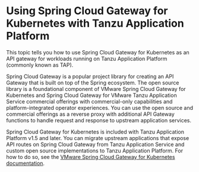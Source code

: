 # Using Spring Cloud Gateway for Kubernetes with Tanzu Application Platform

This topic tells you how to use Spring Cloud Gateway for Kubernetes as an API gateway for
workloads running on Tanzu Application Platform (commonly known as TAP).

Spring Cloud Gateway is a popular project library for creating an API Gateway that is built on top of
the Spring ecosystem.
The open source library is a foundational component of VMware Spring Cloud Gateway for Kubernetes and
Spring Cloud Gateway for VMware Tanzu Application Service commercial offerings
with commercial-only capabilities and platform-integrated operator experiences.
You can use the open source and commercial offerings as a reverse proxy with additional API Gateway
functions to handle request and response to upstream application services.

Spring Cloud Gateway for Kubernetes is included with Tanzu Application Platform v1.5 and later.
You can migrate upstream applications that expose API routes on Spring Cloud Gateway
from Tanzu Application Service and custom open source implementations to Tanzu Application Platform.
For how to do so, see the
[VMware Spring Cloud Gateway for Kubernetes documentation](https://docs.vmware.com/en/VMware-Spring-Cloud-Gateway-for-Kubernetes/2.0/scg-k8s/GUID-guides-tap.html).
